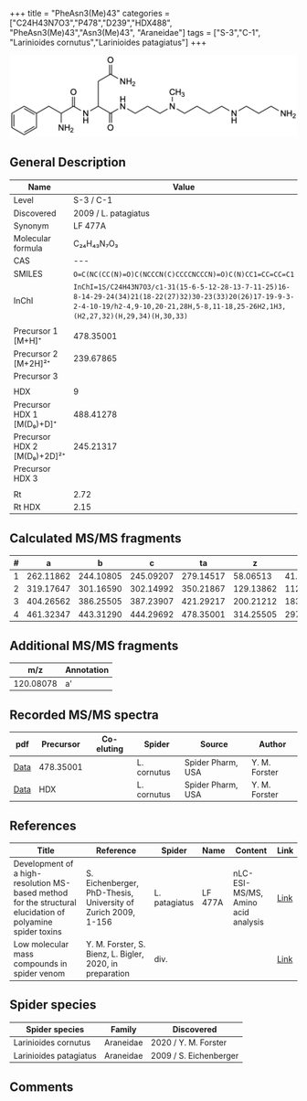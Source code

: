 +++
title = "PheAsn3(Me)43"
categories = ["C24H43N7O3","P478","D239","HDX488",
"PheAsn3(Me)43","Asn3(Me)43",
"Araneidae"]
tags = ["S-3","C-1",
"Larinioides cornutus","Larinioides patagiatus"]
+++

![](/img/PheAsn3(Me)43.png)

## General Description

| Name                        | Value                |
|-----------------------------|----------------------|
| Level                       | S-3 / C-1                   |
| Discovered                  | 2009 / L. patagiatus |
| Synonym                     | LF 477A              |
| Molecular formula           | C₂₄H₄₃N₇O₃           |
| CAS                         | ---                  |
| SMILES | `O=C(NC(CC(N)=O)C(NCCCN(C)CCCCNCCCN)=O)C(N)CC1=CC=CC=C1`  |
| InChI  | `InChI=1S/C24H43N7O3/c1-31(15-6-5-12-28-13-7-11-25)16-8-14-29-24(34)21(18-22(27)32)30-23(33)20(26)17-19-9-3-2-4-10-19/h2-4,9-10,20-21,28H,5-8,11-18,25-26H2,1H3,(H2,27,32)(H,29,34)(H,30,33)`  |
|                             |                      |
| Precursor 1 [M+H]⁺          | 478.35001            |
| Precursor 2 [M+2H]²⁺        | 239.67865            |
| Precursor 3                 |                      |
|                             |                      |
| HDX                         | 9                    |
| Precursor HDX 1 [M(D₉)+D]⁺   | 488.41278            |
| Precursor HDX 2 [M(D₉)+2D]²⁺ | 245.21317            |
| Precursor HDX 3             |                      |
|                             |                      |
| Rt                          | 2.72                     |
| Rt HDX                      | 2.15                     |

## Calculated MS/MS fragments

| # | a         | b         | c         | ta        | z         | y         | tz        |
|---|-----------|-----------|-----------|-----------|-----------|-----------|-----------|
| 1 | 262.11862 | 244.10805 | 245.09207 | 279.14517 | 58.06513 | 41.03858 | 75.09167 |
| 2 | 319.17647 | 301.16590 | 302.14992 | 350.21867 | 129.13862 | 112.11208 | 160.18082 |
| 3 | 404.26562 | 386.25505 | 387.23907 | 421.29217 | 200.21212 | 183.18558 | 217.23867 |
| 4 | 461.32347 | 443.31290 | 444.29692 | 478.35001 | 314.25505 | 297.22850 | 331.28160 |

## Additional MS/MS fragments

| m/z       | Annotation |
|-----------|------------|
| 120.08078    | a'           |

## Recorded MS/MS spectra

| pdf | Precursor | Co-eluting | Spider | Source | Author |
|-----|-----------|------------|--------|--------|--------|
| [Data](/pdf/L-cornutus/478_PheAsn3(Me)43_Lc.pdf) | 478.35001 |           | L. cornutus | Spider Pharm, USA | Y. M. Forster |
| [Data](/pdf/L-cornutus/478_PheAsn3(Me)43_Lc_HDX.pdf) | HDX |           | L. cornutus | Spider Pharm, USA | Y. M. Forster |

## References

| Title                                                                                                      | Reference                                                     | Spider        | Name    | Content       | Link                                                               |
|------------------------------------------------------------------------------------------------------------|---------------------------------------------------------------|---------------|---------|---------------|--------------------------------------------------------------------|
| Development of a high-resolution MS-based method for the structural elucidation of polyamine spider toxins | S. Eichenberger, PhD-Thesis, University of Zurich 2009, 1-156 | L. patagiatus | LF 477A | nLC-ESI-MS/MS, Amino acid analysis | [Link](https://www.zora.uzh.ch/id/eprint/12787/1/Eichenberger.pdf) |
| Low molecular mass compounds in spider venom      | Y. M. Forster, S. Bienz, L. Bigler, 2020, in preparation          | div.       |   |   | [Link](unknown) |

## Spider species

| Spider species         | Family    | Discovered             |
|------------------------|-----------|------------------------|
| Larinioides cornutus | Araneidae | 2020 / Y. M. Forster |
| Larinioides patagiatus | Araneidae | 2009 / S. Eichenberger |

## Comments